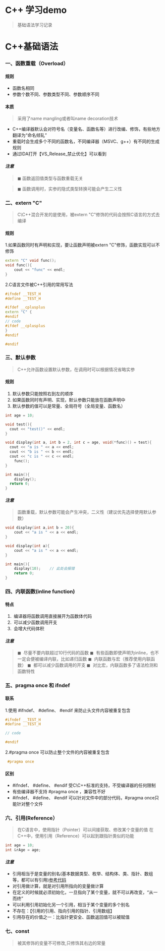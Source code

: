 # C++ 学习demo
> 基础语法学习记录
# C++基础语法

### 一、函数重载（Overload）
#### 规则
* 函数名相同
* 参数个数不同、参数类型不同、参数顺序不同 
#### 本质
> 采用了name mangling或者叫name decoration技术

* C++编译器默认会对符号名（变量名、函数名等）进行改编、修饰，有些地方翻译为“命名倾轧”
* 重载时会生成多个不同的函数名，不同编译器（MSVC、g++）有不同的生成规则
* 通过IDA打开【VS_Release_禁止优化】可以看到
#### _注意_
> ◼ 函数返回值类型与函数重载无关

> ◼ 函数调用时，实参的隐式类型转换可能会产生二义性

### 二、extern "C"
> C\C++混合开发的是使用，被extern "C"修饰的代码会按照C语言的方式去编译

#### 规则
1.如果函数同时有声明和实现，要让函数声明被extern "C"修饰，函数实现可以不修饰
```cpp
extern "C" void func();
void func(){
	cout << "func" << endl;
}
```
2.C语言文件被C++引用的常用写法
```cpp
#ifndef __TEST_H
#define __TEST_H

#ifdef __cplusplus
extern "C" {
#endif
// code
#ifdef __cplusplus
}
#endif

#endif
```
### 三、默认参数
> C++允许函数设置默认参数，在调用时可以根据情况省略实参

#### 规则
1. 默认参数只能按照右到左的顺序
1. 如果函数同时有声明、实现，默认参数只能放在函数声明中
1. 默认参数的值可以是常量、全局符号（全局变量、函数名）
```cpp
int age = 10;

void test(){
  cout << "test()" << endl;
}

void display(int a, int b = 2, int c = age, void(*func)() = test){
  cout << "a is " << a << endl;
  cout << "b is " << b << endl;
  cout << "c is " << c << endl;
	func();
}

int main(){
	display();
  return 0;
}
```
#### _注意_
> 函数重载，默认参数可能会产生冲突，二义性（建议优先选择使用默认参数）

```cpp
void display(int a,int b = 20){
	cout << "a is " << a << endl;
}

void display(int a){
	cout << "a is " << a << endl;
}

int main(){
	display(10); 	// 此处会报错
	return 0;	
}
```
### 四、内联函数(inline function)
#### 特点 
1.  编译器将函数调用直接展开为函数体代码
1.  可以减少函数调用开支
1.  会增大代码体积
#### _注意_
> ◼  尽量不要内联超过10行代码的函数
> ◼  有些函数即使声明为inline，也不一定会便被编译内联，比如递归函数
> ◼  内联函数与宏（推荐使用内联函数）
> ◼  都可以减少函数调用的开支
> ◼  对比宏，内联函数多了语法检测和函数特性

### 五、pragma once 和 ifndef
#### 联系
1.使用 #ifndef、 #define、 #endif 来防止头文件内容被重复包含
```cpp
#ifndef __TEST_H
#define __TEST_H

// code

#endif
```
2.#pragma once 可以防止整个文件的内容被重复包含
```cpp
 #pragma once
```
#### 区别
* #ifndef、 #define、 #endif 受C\C++标准的支持，不受编译器的任何限制
* 有些编译器不支持 #pragma once ，兼容性不好
* #ifndef、 #define、 #endif 可以针对文件中的部分代码，#pragma once只能针对整个文件
### 六、引用(Reference）
> 在C语言中，使用指针（Pointer）可以间接获取、修改某个变量的值
> 在C++中，使用引用（Reference）可以起到跟指针类似的功能

```cpp
int age = 10;
int &rAge = age; 
```
#### _注意_
* 引用相当于是变量的别名(基本数据类型、枚举、结构体、类、指针、数组等，都可以有引用)[参考代码](https://github.com/xhp281/cPlusPlusBasicCode/blob/master/demo_005_%E5%BC%95%E7%94%A8.cpp)
* 对引用做计算，就是对引用所指向的变量做计算<br />
* 在定义的时候就必须初始化，一旦指向了某个变量，就不可以再改变，“从一而终”<br />
* 可以利用引用初始化另一个引用，相当于某个变量的多个别名<br />
* 不存在：【引用的引用、指向引用的指针、引用数组】
* 引用存在的价值之一：比指针更安全、函数返回值可以被赋值
### 七、const
> 被其修饰的变量不可修改,只修饰其右边的常量

